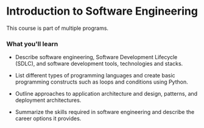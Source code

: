 # Introduction to Software Engineering

This course is part of multiple programs. 

### What you'll learn

- Describe software engineering, Software Development Lifecycle (SDLC), and software development tools, technologies and stacks. 

- List different types of programming languages and create basic programming constructs such as loops and conditions using Python.

- Outline approaches to application architecture and design, patterns, and deployment architectures.   

- Summarize the skills required in software engineering and describe the career options it provides.